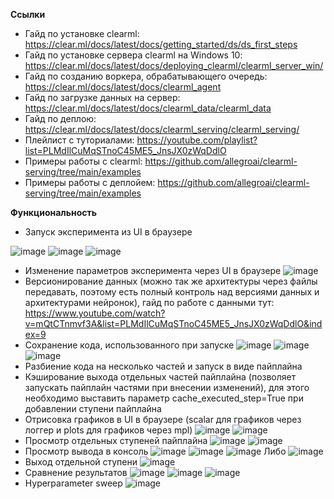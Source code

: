 **Ссылки**
- Гайд по установке clearml: https://clear.ml/docs/latest/docs/getting_started/ds/ds_first_steps
- Гайд по установке сервера clearml на Windows 10: https://clear.ml/docs/latest/docs/deploying_clearml/clearml_server_win/
- Гайд по созданию воркера, обрабатывающего очередь: https://clear.ml/docs/latest/docs/clearml_agent
- Гайд по загрузке данных на сервер: https://clear.ml/docs/latest/docs/clearml_data/clearml_data
- Гайд по деплою: https://clear.ml/docs/latest/docs/clearml_serving/clearml_serving/
- Плейлист с туториалами: https://youtube.com/playlist?list=PLMdIlCuMqSTnoC45ME5_JnsJX0zWqDdlO
- Примеры работы с clearml: https://github.com/allegroai/clearml-serving/tree/main/examples
- Примеры работы с деплойем: https://github.com/allegroai/clearml-serving/tree/main/examples

**Функциональность**
- Запуск эксперимента из UI в браузере

![image](./Images/5.png)
![image](./Images/6.png)
![image](./Images/7.png)
- Изменение параметров эксперимента через UI в браузере
![image](./Images/8.png)
- Версионирование данных (можно так же архитектуры через файлы передавать, поэтому есть полный контроль над версиями данных и архитектурами нейронок), гайд по работе с данными тут: https://www.youtube.com/watch?v=mQtCTnmvf3A&list=PLMdIlCuMqSTnoC45ME5_JnsJX0zWqDdlO&index=9
- Сохранение кода, использованного при запуске
![image](./Images/9.png)
![image](./Images/10.png)
![image](./Images/11.png)
- Разбиение кода на несколько частей и запуск в виде пайплайна
- Кэширование выхода отдельных частей пайплайна (позволяет запускать пайплайн частями при внесении изменений), для этого необходимо выставить параметр cache_executed_step=True при добавлении ступени пайплайна
- Отрисовка графиков в UI в браузере (scalar для графиков через логгер и plots для графиков через mpl)
![image](./Images/3.png)
![image](./Images/4.png)
- Просмотр отдельных ступеней пайплайна
![image](./Images/1.png)
![image](./Images/2.png)
- Просмотр вывода в консоль
![image](./Images/9.png)
![image](./Images/10.png)
![image](./Images/12.png)
Либо
![image](./Images/13.png)
- Выход отдельной ступени
![image](./Images/14.png)
- Сравнение результатов
![image](./Images/15.png)
![image](./Images/16.png)
![image](./Images/17.png)
- Hyperparameter sweep
![image](./Images/18.png)
